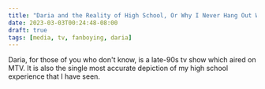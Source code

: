 ```yaml
---
title: "Daria and the Reality of High School, Or Why I Never Hang Out With My Friends"
date: 2023-03-03T00:24:48-08:00
draft: true
tags: [media, tv, fanboying, daria]
---
```


Daria, for those of you who don't know, is a late-90s tv show which aired on MTV. It is also the single most accurate depiction of my high school experience that I have seen.